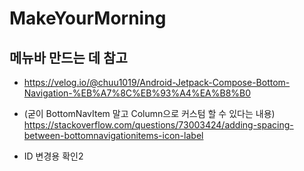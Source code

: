 # MakeYourMorning

## 메뉴바 만드는 데 참고
- https://velog.io/@chuu1019/Android-Jetpack-Compose-Bottom-Navigation-%EB%A7%8C%EB%93%A4%EA%B8%B0
- (굳이 BottomNavItem 말고 Column으로 커스텀 할 수 있다는 내용) https://stackoverflow.com/questions/73003424/adding-spacing-between-bottomnavigationitems-icon-label

- ID 변경용 확인2